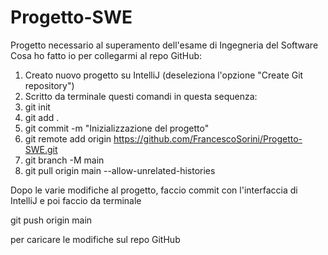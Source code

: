 # Progetto-SWE
Progetto necessario al superamento dell'esame di Ingegneria del Software
Cosa ho fatto io per collegarmi al repo GitHub:
1. Creato nuovo progetto su IntelliJ (deseleziona l'opzione "Create Git repository")
2. Scritto da terminale questi comandi in questa sequenza:
3. git init
4. git add .
5. git commit -m "Inizializzazione del progetto"
6. git remote add origin https://github.com/FrancescoSorini/Progetto-SWE.git
7. git branch -M main
8. git pull origin main --allow-unrelated-histories

Dopo le varie modifiche al progetto, faccio commit con l'interfaccia di IntelliJ e poi
faccio da terminale 

git push origin main

per caricare le modifiche sul repo GitHub